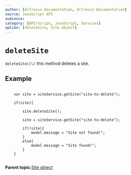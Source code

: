 ```yaml
---
author: [Alfresco Documentation, Alfresco Documentation]
source: JavaScript API
audience: 
category: [API/Script, JavaScript, Services]
option: [deleteSite, Site object]
---
```


# `deleteSite`

`deleteSite\(\)` this method deletes a site.

## Example

```

    var site = siteService.getSite("site-to-delete");

    if(site){
        
        site.deleteSite();

        site = siteService.getSite("site-to-delete");

        if(!site){
            model.message = "Site not found!";
        }
        else{
            model.message = "Site found!";
        }
    }        
      
```

**Parent topic:**[Site object](../references/API-JS-Site.md)

